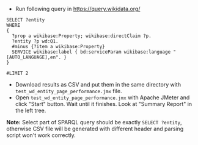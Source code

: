 * Run following query in https://query.wikidata.org/

```
SELECT ?entity
WHERE 
{
  ?prop a wikibase:Property; wikibase:directClaim ?p.
  ?entity ?p wd:Q1.
  #minus {?item a wikibase:Property}
  SERVICE wikibase:label { bd:serviceParam wikibase:language "[AUTO_LANGUAGE],en". }
}

#LIMIT 2
```

* Download results as CSV and put them in the same directory with `test_wd_entity_page_performance.jmx` file.
* Open `test_wd_entity_page_performance.jmx` with Apache JMeter and click "Start" button. 
  Wait until it finishes.
  Look at "Summary Report" in the left tree.

**Note:** Select part of SPARQL query should be exactly `SELECT ?entity`, otherwise CSV file will be generated with different header and parsing script won't work correctly. 
